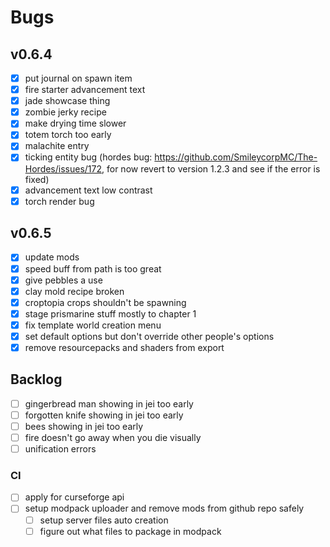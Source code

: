 # Bugs

## v0.6.4

- [x] put journal on spawn item
- [x] fire starter advancement text
- [x] jade showcase thing
- [x] zombie jerky recipe
- [x] make drying time slower
- [x] totem torch too early
- [x] malachite entry
- [x] ticking entity bug (hordes bug: https://github.com/SmileycorpMC/The-Hordes/issues/172, for now revert to version 1.2.3 and see if the error is fixed)
- [x] advancement text low contrast
- [x] torch render bug

## v0.6.5

- [x] update mods
- [x] speed buff from path is too great
- [x] give pebbles a use
- [x] clay mold recipe broken
- [x] croptopia crops shouldn't be spawning
- [x] stage prismarine stuff mostly to chapter 1
- [x] fix template world creation menu
- [x] set default options but don't override other people's options
- [x] remove resourcepacks and shaders from export

## Backlog

- [ ] gingerbread man showing in jei too early
- [ ] forgotten knife showing in jei too early
- [ ] bees showing in jei too early
- [ ] fire doesn't go away when you die visually
- [ ] unification errors

### CI

- [ ] apply for curseforge api
- [ ] setup modpack uploader and remove mods from github repo safely
  - [ ] setup server files auto creation
  - [ ] figure out what files to package in modpack
